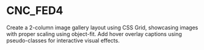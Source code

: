 # CNC_FED4
Create a 2-column image gallery layout using CSS Grid, showcasing images with proper scaling using object-fit. Add hover overlay captions using pseudo-classes for interactive visual effects.
